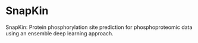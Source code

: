 # SnapKin

SnapKin: Protein phosphorylation site prediction for phosphoproteomic data using an ensemble deep learning approach.
